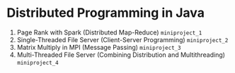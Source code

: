 # Distributed Programming in Java

1. Page Rank with Spark (Distributed Map-Reduce) `miniproject_1`
2. Single-Threaded File Server (Client-Server Programming) `miniproject_2`
3. Matrix Multiply in MPI (Message Passing) `miniproject_3`
4. Multi-Threaded File Server (Combining Distribution and Multithreading) `miniproject_4`
